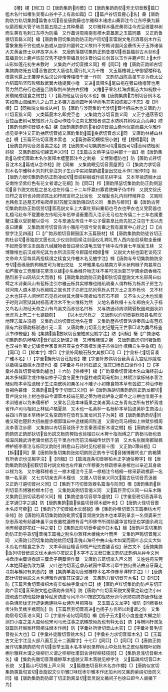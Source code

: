 <!-- { "loadSidebar": true } -->
　　【槽】櫏【同□】□【唐韵集韵同甍】□【唐韵集韵韵防芳无切音敷篇□槛木名叶如椿生吴蜀山谷中子上有盐如霜】□【篇卢谷切音鹿心名】櫐【唐韵韵防力轨切集韵篇鲁水切音垒唐韵藤也尔雅释木诸虑山櫐郭注今江东呼櫐为藤似葛而粗大管子地员篇五隐之土其种櫐葛　又尔雅释木欇虎櫐郭注今虎豆缠蔓林树而生荚有毛刺江东呼为防欇　又作藟诗周南南有樛木葛藟累之玉篇同蘽　又正韵鲁猥切音磊义同】櫑【唐韵鲁回切集韵韵防正韵卢回切音雷説文龟目酒尊刻木作云雷象象施不穷也或从缶或从皿徐曰圜转之义故曰不穷韩诗国风金罍传天子玉饰诸侯大夫黄金饰士以梓故字从木　又唐韵落猥切集韵正韵鲁猥切音磊櫑剑古木剑也篇櫑具剑上鹿卢饰前汉隽不疑传带櫑具剑注晋灼曰长剑首以玉作并鹿卢形上木作山形如莲花初生未敷时　又集韵卢对切音擂义同】櫒【同□】橹【唐韵正韵郎古切集韵韵防笼五切音鲁説文大盾也礼儒行礼义为干橹　又玉篇橹城上守御望楼释名橹露也露上无覆屋也后汉公孙瓉传楼橹千里一作防　又韵防战陈高巢车亦为橹太公六韬篇陷坚阵败强敌武翼大橹提翼小橹　又进具释名尾曰柂在旁曰橹橹膂也用膂力然后舟行也通鉴吕防取荆州使白衣揺橹　又橹子果名桂海虞衡志大如椀数十房欑聚成毬食之微甘】□【篇海他旦切音叹木也】櫔【唐韵集韵力制切音例木名实如栗山海经历儿之山其上多櫔方茎而圆叶黄华而毛其实如栋服之不忘】櫕【同欑】□【同槸説文槸或从艸】防【唐韵与涉同集韵弋涉切音叶柶端木也又唐韵力叶切音猎义同　又类篇蔓木名即虎豆也　又集韵力涉切音巤义同　又正字通落答切音拉函史树可放蜡煎汁为油可作烛今江南北放蜡者谓之水防树其树似女贞而异】防【集韵怜题切音黎木名】櫖【唐韵集韵韵防凌如切音闾山櫐也似葛而麤大尔雅作虑见櫐字注又正韵抽居切音摅又唐韵集韵篇良据切音虑义同　又唐韵林櫖山林也】櫗【玉篇茫结切音篾木索也　又篇弥蔽切櫗楔细小貌】櫘【橞槥同】防【唐韵良冉切音敛善美之名】防【唐韵来可切集韵郎可切篇朗可切音砢防桠树斜貌　又集韵郎佐切蜾去声义同】□【玉篇古文蔡字注见艸部十一画】櫙【唐韵集韵乌侯切音欧木名尔雅释木櫙荎郭注今之刺榆　又博雅櫙防也】防【唐韵式荏切音沈木名篇或从念作棯】防【同檰　又集韵眠见切音面屋箦】□【集韵力求切音刘木名尔雅释木刘刘杙郭注刘子生山中实如棃酢甜坚出交趾木作□省作刘】榈【唐韵力居切集韵韵防正韵凌如切音闾栟榈或作闾见栟字注　又本草拾遗榈木出安南性坚紫红色有花文者谓之花榈】防【同□】栉【唐韵阻瑟切集韵韵防正韵侧瑟切音节説文梳枇之总名也左传僖二十二年怀嬴曰寡君使婢子侍巾栉　又説文徐氏曰栉之言积也诗周颂其比如栉疏言积之比宻也　又理髪也礼内则栉縰筓总　又剔除也韩愈王适墓志栉垢爬痒民苏醒又唐韵阻四切义同　集韵与楖同】櫜【唐韵古劳切集韵韵防正韵居劳切音高説文车上大橐杜预曰櫜韬也弓衣也甲衣也又受箭器也礼檀弓赴车不载櫜帐左传昭元年伍举请垂櫜而入注示无弓也左传僖二十三年右属櫜鞬注櫜以受箭鞬以受弓　又与臯通左传荘十年公子偃蒙臯比而先犯之注包干戈以虎皮曰建櫜　又集韵居号切音告诗小雅彤弓弨兮受言櫜之我有嘉賔中心好之】□【古锨字注见四画】□【广韵苏朗切音颡鼓匡木玉篇鼓材】椟【唐韵集韵韵防徒谷切正韵杜谷切音独説文匮也礼少仪剑则启椟注剑函仪礼聘礼贾人西向坐启椟取圭垂缫不起而受宰注圭函故凡缄藏物者皆曰椟论语龟玉毁于椟中左传襄七年瑶瓮玉椟　又博雅棺也前汉成帝纪其为水所流压死令郡国给槥椟埋　又説文大梡也国老谈苑汉文帝命大官每具两担椟谓之椟食又作樚木名见樚字注】橼【唐韵与专切集韵韵防余专切音缘唐韵枸橼皮可为椶出交趾　又埤雅果名似橘南方草木状枸橼子肉甚厚白如芦菔女工竞雕镂花草渍以蜂亦名香橼异物志味不美可浣治葛苎学圃余疏香橼花酷烈甚于山矾结实大而香】栎【唐韵集韵韵防正韵即狄切音歴説文木名邢昺曰似樗之木诗秦风山有苞栎注引尔雅云栎其实梂橡也陆玑疏秦人谓柞栎为栎其子房生为梂河南人谓木蓼为栎椒榝之属也其子亦房生防风苞栎从其方土之言柞栎也　又不材之木也荘子人间世匠石见栎社树其大蔽牛观者如市匠石不顾　又不生火之木也淮南子时则训官狱其树栎高诱注木不生火惟栎为然　又地名春秋桓十五年郑伯突入于栎又鸟名山海经天帝之山有鸟黑文而赤翁名曰栎　又与防通诗周颂鞉磬柷圉疏圉状如伏虎背上有二十七鉏铻刻】
　　【以木长尺栎之　又唐韵以灼切音钥栎阳县名前汉地理志属左冯翊　又集韵式灼切音烁地名在晋　又集韵歴各切音洛诗秦风山有苞栎隰有六驳唐韵栎驳通叶无二音　又唐韵鲁刀切音劳史记楚元王世家□详为羮尽栎釜汉书作轑釜】櫠【集韵篇放吠切音废柚属见椴字注】防【同樀】櫡【广韵张略切集韵韵防陟略切音灼説文斫谓之櫡　又博雅櫡谓之镢　又唐韵直虑切同箸饭欹也汉书作箸史记绛侯世家景帝召亚夫食不置櫡淮南子齐俗训作櫡糟丘生乎象櫡】防【同□】□【槎本字】增□【字彚补同椶石鼓文其拔□□】□【字彚补七切音凑广雅木名】□【字彚旃光切音荘掘也】櫢【字彚补苏偶切音薮黄香九宫赋即蹴缩以櫢檽注櫢檽木茂盛也】欉【字彚补与朴同石鼓文驱其□杨氏曰读作仆】□【字彚补昌眞切音嗔集韵纑也】十六防【俗榛字】槠【广韵章鱼切音诸木名山海经前山其木多槠郭注或作楮似柞子可食冬夏生作屋柱难腐司马相如上林赋沙棠栎槠李善注槠似柃本草拾遗槠子生江南皮树如栗冬月不雕子小如橡食物本草有苦甜二种治作粉食褐色甚佳　又集韵篇专于切音□义同】栌【唐韵落胡切集韵韵防正韵龙都切音卢説文柱上柎也徐曰今谓草木枝端花房之蔕为柎此栌象之即今之斗栱也淮南子主术训短者以为朱儒枅栌　又果名吕览本味篇果之美者箕山之东青岛之所有甘栌焉或省作卢司马相如上林赋卢橘夏熟　又木也一名黄栌一名杨栌本草拾遗黄栌生商洛山谷四川界唐本草杨栌又名空疏所在皆有生篱垣间其子为荚】櫩【唐韵集韵韵防同檐又砌也楚辞大招曲屋歩櫩郭璞曰中途楼阁间陛道　又廊也司马相如上林赋歩櫩周流李善注歩廊　又集韵以冉切音琰扬子方言秦晋续折木谓之櫩】枥【唐韵郎击切集韵韵防正韵郎狄切音历説文枥防椑指也徐锴曰以木椑十指而缚之广韵枥马枥也晋桓温风魏武诗老骥伏枥志在千里亦作历前汉梅福传伏历千驷　又木名张衡南都赋枫柙栌枥李善注与栎同又韵防引韩愈山石诗时见松枥皆十围　又正韵薄曰枥】□【柝同】橥【唐韵陟鱼切集韵张如切韵防正韵专于切音猪博雅杙也广韵楬橥有所表识也见楬字注】【同楹】□【篇海连条切音聊柏木正字通俗橑字】榇【唐韵集韵韵防初觐切音衬説文棺也左传襄六年穆姜为榇疏榇亲身棺也以亲近其身故以榇为名　又尔雅释榇者三一榇木槿注今王蒸一榇梧注今梧桐一榇采薪疏樵薪一名榇一名采薪　又七刃切亲去声木槿也　又雌人切音亲义同又篇古玩切音贯汲器　又正韵寸遴切音衬义同】□【集韵下巧切音效器名篇海与防同】櫭【唐韵集韵巨列切音杰博雅检櫭木钉也　又集韵其例切音偈义同　又篇巨至切义同一曰车木鎋又集韵巨到切读若峤义同】櫮【集韵逆各切音鄂华盛貌】□【字彚悤税切音毳草名正字通□字之譌】防【唐韵集韵篇徐盐切音燖木细叶也】□【唐韵火怪切音躛木名皮可牵】□【集韵乃了切音嫋木长弱貌】櫯【集韵孙租切音苏玉篇櫯枋木可染绯】防【唐韵符真切集韵韵防毗賔切音频説文防木也本草别录柰一名频婆采兰杂志燕地有频婆味虽平淡夜置枕邉微有香气即佛书所谓频婆华言相思也学圃余疏北地有频婆即花红一种之变】□【集韵丘防切音牵或作□木名】櫰【唐韵戸乖切集韵韵防正韵乎乖切音槐玉篇槐之别名尔雅释木櫰槐大叶而黒　又集韵戸贿切音廆义同　又唐韵公回切集韵韵防姑回切音傀山海经中曲山有木如棠而圆叶赤实实大如木瓜名曰櫰食之多力　又本草纲目櫰香即楞严经兜娄婆香也】蘖古文不【唐韵集韵鱼列切音蘖説文伐木余也○按説文本字不古文蘖□重文韵防正韵俱从艸今文尚书盘庚由蘖诗商颂三蘖孟子萌蘖俱作蘖　又唐韵五葛切岸入声义同　又姓姓苑东莞人本姓薛避仇改为蘖　又叶逆约切音近虐苏轼园中草木诗牵牛独何畏诘曲自牙蘖走寻荆与榛如有夙昔约】櫲【集韵羊洳切音预櫲樟木名本作豫章详樟字注】□【唐韵郎计切音丽説文木也博雅作隶篗其杘谓之隶　又集韵力智切音詈木名】□【同□】防【玉篇苦角切音搉枳木有实如柚字彚或作□】栊【唐韵卢红切集韵韵防卢东切正韵卢容切音笼説文槛也唐韵养兽所】防【唐韵卢红切音笼説文房室之疏也注小曰牕疏逺曰防班媫妤自悼赋房防虚兮风冷冷○按説文栊防分训今房防帘防亦通作栊张协杂诗房栊无行迹谢惠连咏牛女诗升月照帘栊　又玉篇古文龙字】增防【同檇春秋传注败吴檇李檇同防】防【玉篇居劳切音高进也扬子方言所以刺谓之防　又集韵居号切音诰义同】□【字彚补诺何切同那】櫴【扬子云太经小度差差大櫴之阶测曰小度之差大度倾也宋司马光注事之肮櫴故倾危也有释无音】防【与椭同杅属急就篇防杅槃案杯閜椀注顔本作椭】防【字彚补所骖切音山木实】□【字彚补普毛切音抛长大也】□【字彚补徒雕切音铫木名】□【字彚补力求切音留木名】□【玉篇古文无字注见火部八画互见十二画橆字】十七□【同□】□【同□】□【唐韵正韵居许切集韵韵防句许切音举玉篇木名本草别录榉树山中处处有之皮似檀槐叶如栎槲尔雅释木谓之柜柳衍义谓之榉柳杜甫田舎诗榉柳枝枝弱】□【集韵息浅切音癣木名】櫹【集韵先雕切音萧櫹槮草木盛貌又草木落貌见槮字注　又篇疎鸠切音□木长貌　又篇山巧切梢上声义同　又篇雌由切音秋木名亦作橚】□【唐韵似宣切集韵类篇旬宣切音旋説文引尔雅□味棯枣尔雅本作还加木同又集韵萦绢切音防义同】櫺【唐韵集韵韵防郎丁切正韵离呈切音灵説文楯间子也徐曰即今人阑楯下为】
